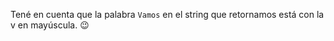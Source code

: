 Tené en cuenta que la palabra `Vamos` en el string que retornamos está con la v en mayúscula. :wink: